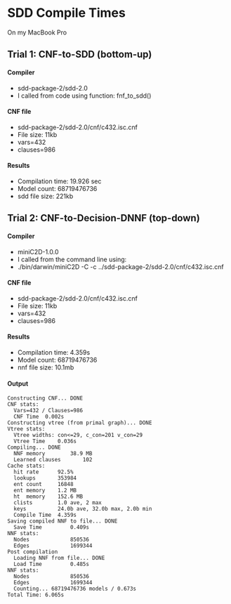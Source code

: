 # SDD Compile Times

On my MacBook Pro

## Trial 1: CNF-to-SDD  (bottom-up)

#### Compiler
- sdd-package-2/sdd-2.0
- I called from code using function: fnf_to_sdd()

#### CNF file
- sdd-package-2/sdd-2.0/cnf/c432.isc.cnf
- File size: 11kb
- vars=432
- clauses=986

#### Results
- Compilation time: 19.926 sec
- Model count: 68719476736
- sdd file size: 221kb

## Trial 2: CNF-to-Decision-DNNF (top-down)

#### Compiler
- miniC2D-1.0.0
- I called from the command line using:
- ./bin/darwin/miniC2D -C -c ../sdd-package-2/sdd-2.0/cnf/c432.isc.cnf

#### CNF file
- sdd-package-2/sdd-2.0/cnf/c432.isc.cnf
- File size: 11kb
- vars=432
- clauses=986

#### Results
- Compilation time: 4.359s
- Model count: 68719476736
- nnf file size: 10.1mb

#### Output
```
Constructing CNF... DONE
CNF stats: 
  Vars=432 / Clauses=986
  CNF Time	0.002s
Constructing vtree (from primal graph)... DONE
Vtree stats:
  Vtree widths: con<=29, c_con=201 v_con=29
  Vtree Time	0.036s
Compiling... DONE
  NNF memory      	38.9 MB
  Learned clauses      	102
Cache stats:
  hit rate   	92.5%
  lookups    	353984
  ent count  	16848
  ent memory 	1.2 MB
  ht  memory 	152.6 MB
  clists     	1.0 ave, 2 max
  keys       	24.0b ave, 32.0b max, 2.0b min
  Compile Time	4.359s
Saving compiled NNF to file... DONE
  Save Time       	0.409s
NNF stats:
  Nodes           	850536
  Edges           	1699344
Post compilation
  Loading NNF from file... DONE
  Load Time       	0.485s
NNF stats:
  Nodes           	850536
  Edges           	1699344
  Counting... 68719476736 models / 0.673s
Total Time: 6.065s
```
